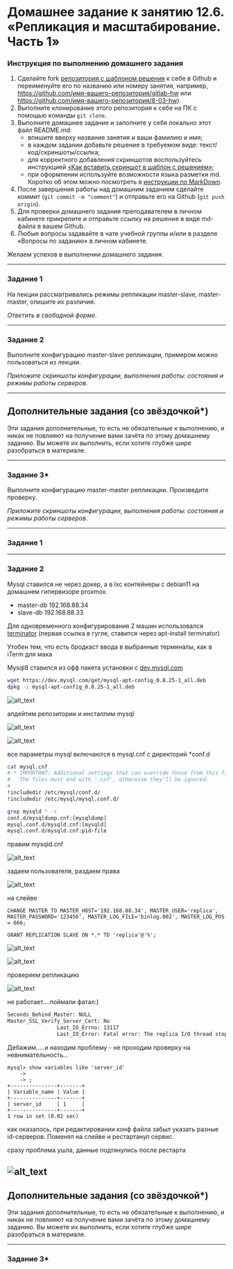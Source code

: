 # Домашнее задание к занятию 12.6. «Репликация и масштабирование. Часть 1»

### Инструкция по выполнению домашнего задания

1. Сделайте fork [репозитория c шаблоном решения](https://github.com/netology-code/sys-pattern-homework) к себе в Github и переименуйте его по названию или номеру занятия, например, https://github.com/имя-вашего-репозитория/gitlab-hw или https://github.com/имя-вашего-репозитория/8-03-hw).
2. Выполните клонирование этого репозитория к себе на ПК с помощью команды `git clone`.
3. Выполните домашнее задание и заполните у себя локально этот файл README.md:
   - впишите вверху название занятия и ваши фамилию и имя;
   - в каждом задании добавьте решение в требуемом виде: текст/код/скриншоты/ссылка;
   - для корректного добавления скриншотов воспользуйтесь инструкцией [«Как вставить скриншот в шаблон с решением»](https://github.com/netology-code/sys-pattern-homework/blob/main/screen-instruction.md);
   - при оформлении используйте возможности языка разметки md. Коротко об этом можно посмотреть в [инструкции по MarkDown](https://github.com/netology-code/sys-pattern-homework/blob/main/md-instruction.md).
4. После завершения работы над домашним заданием сделайте коммит (`git commit -m "comment"`) и отправьте его на Github (`git push origin`).
5. Для проверки домашнего задания преподавателем в личном кабинете прикрепите и отправьте ссылку на решение в виде md-файла в вашем Github.
6. Любые вопросы задавайте в чате учебной группы и/или в разделе «Вопросы по заданию» в личном кабинете.

Желаем успехов в выполнении домашнего задания.

---

### Задание 1

На лекции рассматривались режимы репликации master-slave, master-master, опишите их различия.

*Ответить в свободной форме.*

---

### Задание 2

Выполните конфигурацию master-slave репликации, примером можно пользоваться из лекции.

*Приложите скриншоты конфигурации, выполнения работы: состояния и режимы работы серверов.*

---

## Дополнительные задания (со звёздочкой*)
Эти задания дополнительные, то есть не обязательные к выполнению, и никак не повлияют на получение вами зачёта по этому домашнему заданию. Вы можете их выполнить, если хотите глубже шире разобраться в материале.

---

### Задание 3* 

Выполните конфигурацию master-master репликации. Произведите проверку.

*Приложите скриншоты конфигурации, выполнения работы: состояния и режимы работы серверов.*

---
### Задание 1


---

### Задание 2

Mysql ставился не через докер, а в lxc контейнеры с debian11 на домашнем гипервизоре proxmox. 

+ master-db 192.168.88.34
+ slave-db 192.168.88.33

Для одновременного конфигурирования 2 машин использовался [terminator](https://ubuntu.fandom.com/ru/wiki/Terminator) (первая ссылка в гугле, ставится через apt-install terminator)

Утобен тем, что есть бродкаст ввода в выбранные терминалы, как в iTerm для мака

Mysql8 ставился из офф пакета установки с [dev.mysql.com](https://dev.mysql.com/get/mysql-apt-config_0.8.25-1_all.deb)
```bash
wget https://dev.mysql.com/get/mysql-apt-config_0.8.25-1_all.deb
dpkg -i mysql-apt-config_0.8.25-1_all.deb
```
![alt_text](https://github.com/ivanmalyshev/sdb-hw/blob/main/files/hw12-06/mysql-inst.png)

апдейтим репозитории и инсталлим mysql

![alt_text](https://github.com/ivanmalyshev/sdb-hw/blob/main/files/hw12-06/apt-update.png)

![alt_text](https://github.com/ivanmalyshev/sdb-hw/blob/main/files/hw12-06/install-mysql.png)

все параметры mysql включаются в mysql.cnf с директорий *conf.d
```bash
cat mysql.cnf 
# * IMPORTANT: Additional settings that can override those from this file!
#   The files must end with '.cnf', otherwise they'll be ignored.
#
!includedir /etc/mysql/conf.d/
!includedir /etc/mysql/mysql.conf.d/
```
```bash
grep mysqld * -r
conf.d/mysqldump.cnf:[mysqldump]
mysql.conf.d/mysqld.cnf:[mysqld]
mysql.conf.d/mysqld.cnf:pid-file
```
правим mysqld.cnf

![alt_text](https://github.com/ivanmalyshev/sdb-hw/blob/main/files/hw12-06/mysql-conf.png)

задаем пользователя, раздаем права

![alt_text](https://github.com/ivanmalyshev/sdb-hw/blob/main/files/hw12-06/add%20replica%20user.png)


на слейве
```mysql
CHANGE MASTER TO MASTER_HOST='192.168.88.34', MASTER_USER='replica', MASTER_PASSWORD='123456', MASTER_LOG_FILE='binlog.002', MASTER_LOG_POS = 666;

GRANT REPLICATION SLAVE ON *.* TO 'replica'@'%';
```
![alt_text](https://github.com/ivanmalyshev/sdb-hw/blob/main/files/hw12-06/slave-conf.png)

![alt_text](https://github.com/ivanmalyshev/sdb-hw/blob/main/files/hw12-06/slave-status.png)

проверяем репликацию

![alt_text](https://github.com/ivanmalyshev/sdb-hw/blob/main/files/hw12-06/proverka.png)

не работает....поймали фатал:) 

```bash
Seconds_Behind_Master: NULL
Master_SSL_Verify_Server_Cert: No
                Last_IO_Errno: 13117
                Last_IO_Error: Fatal error: The replica I/O thread stops because source and replica have equal MySQL server ids; these ids must be different for replication to work (or the --replicate-same-server-id option must be used on replica but this does not always make sense; please check the manual before using it).

```

Дебажим.....и находим проблему - не проходим проверку на невнимательность...

```mysql
mysql> show variables like 'server_id'
    -> 
    -> ;
+---------------+-------+
| Variable_name | Value |
+---------------+-------+
| server_id     | 1     |
+---------------+-------+
1 row in set (0.02 sec)
```

как оказалось, при редактировании конф файла забыл указать разные id-серверов. Поменял на слейве и рестартанул сервис. 

сразу проблема ушла, данные подтянулись после рестарта

![alt_text](https://github.com/ivanmalyshev/sdb-hw/blob/main/files/hw12-06/slave-ok.png)
---

## Дополнительные задания (со звёздочкой*)
Эти задания дополнительные, то есть не обязательные к выполнению, и никак не повлияют на получение вами зачёта по этому домашнему заданию. Вы можете их выполнить, если хотите глубже шире разобраться в материале.

---

### Задание 3* 


